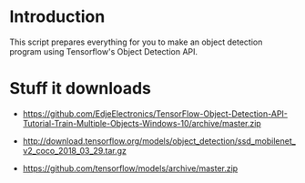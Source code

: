 # Introduction

This script prepares everything for you to make an object detection program using Tensorflow's Object Detection API.

# Stuff it downloads

- https://github.com/EdjeElectronics/TensorFlow-Object-Detection-API-Tutorial-Train-Multiple-Objects-Windows-10/archive/master.zip

- http://download.tensorflow.org/models/object_detection/ssd_mobilenet_v2_coco_2018_03_29.tar.gz

- https://github.com/tensorflow/models/archive/master.zip